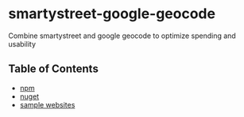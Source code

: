 # smartystreet-google-geocode
Combine smartystreet and google geocode to optimize spending and usability

## Table of Contents

- [npm](https://github.com/tivityhealth/smartystreet-google-geocode/tree/main/npm)
- [nuget](https://github.com/tivityhealth/smartystreet-google-geocode/tree/main/nuget)
- [sample websites](https://github.com/tivityhealth/smartystreet-google-geocode/tree/main/sample%20websites)
